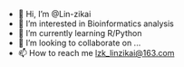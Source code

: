 - 👋 Hi, I’m @Lin-zikai
- 👀 I’m interested in Bioinformatics analysis
- 🌱 I’m currently learning R/Python
- 💞️ I’m looking to collaborate on ...
- 📫 How to reach me lzk_linzikai@163.com

<!---
Lin-zikai/Lin-zikai is a ✨ special ✨ repository because its `README.md` (this file) appears on your GitHub profile.
You can click the Preview link to take a look at your changes.
--->
